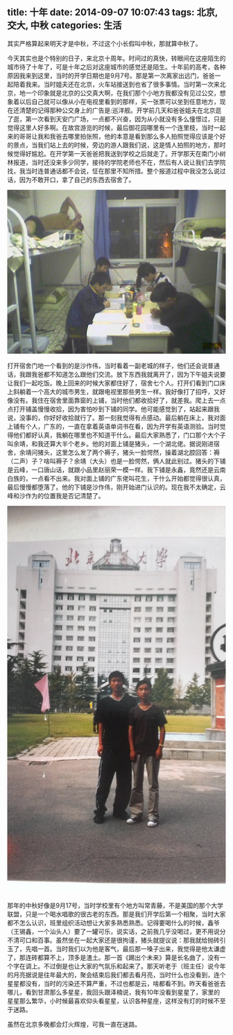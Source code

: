 title: 十年
date: 2014-09-07 10:07:43
tags: 北京, 交大, 中秋
categories: 生活
---
其实严格算起来明天才是中秋，不过这个小长假叫中秋，那就算中秋了。

今天其实也是个特别的日子，来北京十周年。时间过的真快，转眼间在这座陌生的城市待了十年了，可是十年之后对这座城市的感觉还是陌生。十年前的高考，各种原因我来到这里，当时的开学日期也是9月7号。那是第一次离家出远门，爸爸一起陪着我来。当时姐夫还在北京，火车站接送到也省了很多事情。当时第一次来北京，地一个印象就是北京的公交真大啊，在我们那个小地方我都没有见过公交，想象着以后自己就可以像从小在电视里看到的那样，买一张票可以坐到任意地方，现在还清楚的记得那种公交身上的广告是:巡洋舰。开学前几天和爸爸姐夫在北京逛了逛，第一次看到天安门广场，一点都不兴奋，因为从小就没有多么憧憬过，只是觉得这里人好多啊。在故宫游览的时候，最后御花园哪里有一个连里枝，当时一起来的哥哥让我和我爸去哪里拍张照，他的本意是看到那么多人拍照觉得应该是个好的景点，当我们站上去的时候，旁边的游人跟我们说，这是情人拍照的地方，那时候觉得好尴尬。在开学第一天爸爸把我送到学校之后就走了。开学那天在南门小树林报道，当时还没来多少同学，接待的学院老师也不在，然后有人说让我们去学院找，我当时连普通话都不会说，怔在那里不知所措。整个报道过程中我没怎么说过话，因为不敢开口，拿了自己的东西去宿舍了。

![一张宿舍同学的照片，照相的应该是余靖，因为我们都没有相机和手机，除过他](/picture/20140907-1.jpg)

打开宿舍门地一个看到的是沙作伟，当时看着一副老城的样子，他们还会说普通话，我跟我爸都不知道怎么跟他们交流。放下东西我就离开了，因为下午姐夫说要让我们一起吃饭。晚上回来的时候大家都住好了，宿舍七个人。打开们看到门口床上斜躺着一个高大的城市男生，就跟电视里那些男生一样。我好像打了招呼，又好像没有。我住在宿舍里面靠窗的上铺，当时他们都收拾好了，就差我。爬上去一点点打开铺盖慢慢收拾，因为害怕吵到下铺的同学。他可能感觉到了，站起来跟我说，没事的，你好好收拾就行了。那一刻我觉得有点感动。最后躺在床上，我对面上铺有个人，广东的，一直在拿着英语单词书在看，因为开学有英语测验。当时觉得他们都好认真，我躺在哪里也不知道干什么。最后大家熟悉了，门口那个大个子叫余靖，和我还算大半个老乡。他的对面上铺是猪头，一个湖北佬。据说刚进宿舍，余靖问猪头，这里怎么发了两个褥子，猪头一脸愕然，操着湖北腔回答：褥（二声）子？啥叫褥子？余靖（大头）也是一脸愕然，俩人就此别过。猪头的下铺是云峰，一口唐山话，就跟小品里赵丽荣一模一样。我下铺是永鑫，竟然还是云南白族的，一点看不出来。我对面上铺的广东佬叫花生，干什么开始都觉得很认真，最后慢慢都堕落了。他的下铺是沙作伟，刚开始进门认识的。现在我不太确定，云峰和沙作为的位置我是否记清楚了。

![刚来北京的照片都丢了，只有这张和小虎的合影](/picture/20140907-2.jpg)


那年的中秋好像是9月17号，当时学校里有个地方叫常青藤，不是美国的那个大学联盟，只是一个喝水唱歌的很古老的东西。那是我们开学后第一个相聚，当时大家都不怎么认识，班里组织活动想让大家多熟悉熟悉。记得要喝什么的时候，鑫爷（王锡鑫，一个汕头人）要了一罐可乐，说实话，之前我几乎没喝过，更不用说分不清可口和百事。虽然坐在一起大家还是很拘谨，猪头就提议说：那我就给抛砖引玉了，先唱一首。当时我们以为他是客气，最后那一嗓子出来，我觉得是他太谦虚了，那连砖都算不上，顶多是渣土。那一首《踢出个未来》算是长名曲了，没有一个字在调上。不过倒是也让大家的气氛乐和起来了。那天听老于（班主任）说今年的月亮据说是往年最大的，聚会结束后我们都去看月亮，当时什么也没看到，连个星星都没有，当时的污染还不算严重，不过也都是云，啥都看不到。昨天看爸爸去哪儿，看到甘肃那么多星星，我回头跟泽楠说，我有10年没看到星星了，家里的星星那么繁华，小时候最喜欢仰头看星星，认识各种星座，这样没有灯的时候不至于迷路。

虽然在北京多晚都会灯火辉煌，可我一直在迷路。
